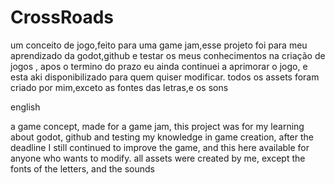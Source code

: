 # CrossRoads

um conceito de jogo,feito para uma game jam,esse projeto foi para meu aprendizado da godot,github e testar os meus conhecimentos na criação de jogos ,
apos o termino do prazo eu ainda continuei a aprimorar o jogo,
e esta aki disponibilizado para quem quiser modificar. todos os assets foram criado por mim,exceto as fontes das letras,e os sons

english

a game concept, made for a game jam, this project was for my learning about godot, github and testing my knowledge in game creation,
after the deadline I still continued to improve the game,
and this here available for anyone who wants to modify. all assets were created by me, except the fonts of the letters, and the sounds

